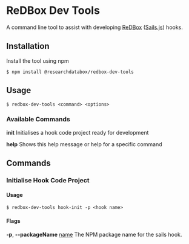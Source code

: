 # ReDBox Dev Tools

A command line tool to assist with developing [ReDBox](https://www.redboxresearchdata.com.au) ([Sails.js](https://sailsjs.com)) hooks.

## Installation

Install the tool using npm

```$ npm install @researchdatabox/redbox-dev-tools```

## Usage

```$ redbox-dev-tools <command> <options>```

### Available Commands

**init**   Initialises a hook code project ready for development

**help**   Shows this help message or help for a specific command 


## Commands

### Initialise Hook Code Project

#### Usage
```$ redbox-dev-tools hook-init -p <hook name>```

#### Flags

**-p**, **--packageName** <u>name</u>  The NPM package name for the sails hook.

